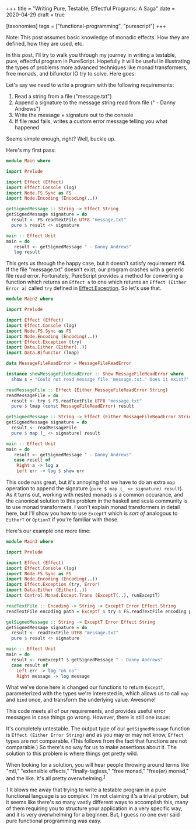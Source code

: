+++
title = "Writing Pure, Testable, Effectful Programs: A Saga"
date = 2020-04-29
draft = true

[taxonomies]
tags = ["functional-programming", "purescript"]
+++

Note: This post assumes basic knowledge of monadic effects. How they are defined, how they are used, etc.

In this post, I'll try to walk you through my journey in writing a testable, pure, effectful program in PureScript. Hopefully it will be useful in illustrating the types of problems more advanced techniques like monad transformers, free monads, and bifunctor IO try to solve. Here goes:

Let's say we need to write a program with the following requirements:
1. Read a string from a file ("message.txt")
1. Append a signature to the message string read from file (" - Danny Andrews")
1. Write the message + signature out to the console
1. If file read fails, writes a custom error message telling you what happened

Seems simple enough, right? Well, buckle up.

Here's my first pass:

```purescript
module Main where

import Prelude

import Effect (Effect)
import Effect.Console (log)
import Node.FS.Sync as FS
import Node.Encoding (Encoding(..))

getSignedMessage :: String -> Effect String
getSignedMessage signature = do
  result <- FS.readTextFile UTF8 "message.txt"
  pure $ result <> signature

main :: Effect Unit
main = do
   result <- getSignedMessage " - Danny Andrews"
   log result
```

This gets us through the happy case, but it doesn't satisfy requirement #4. If the file "message.txt" doesn't exist, our program crashes with a generic file read error. Fortunately, PureScript provides a method for converting a function which returns an `Effect a` to one which returns an `Effect (Either Error a)` called `try` defined in [Effect.Exception](https://pursuit.purescript.org/packages/purescript-exceptions/4.0.0/docs/Effect.Exception#v:try). So let's use that.

```purescript
module Main2 where

import Prelude

import Effect (Effect)
import Effect.Console (log)
import Node.FS.Sync as FS
import Node.Encoding (Encoding(..))
import Effect.Exception (try)
import Data.Either (Either(..))
import Data.Bifunctor (lmap)

data MessageFileReadError = MessageFileReadError

instance showMessageFileReadError :: Show MessageFileReadError where
  show s = "Could not read message file 'message.txt.' Does it exist?"

readMessageFile :: Effect (Either MessageFileReadError String)
readMessageFile = do
  result <- try $ FS.readTextFile UTF8 "message.txt"
  pure $ lmap (const MessageFileReadError) result

getSignedMessage :: String -> Effect (Either MessageFileReadError String)
getSignedMessage signature = do
  result <- readMessageFile
  pure $ map (_ <> signature) result

main :: Effect Unit
main = do
   result <- getSignedMessage " - Danny Andrews"
   case result of
    Right a -> log a
    Left err -> log $ show err
```

This code runs great, but it's annoying that we have to do an extra `map` operation to append the signature (`pure $ map (_ <> signature) result`). As it turns out, working with nested monads is a common occurance, and the canonical solution to this problem in the haskell and scala community is to use monad transformers. I won't explain monad transformers in detail here, but I'll show you how to use `ExceptT` which is *sort of* analogous to `EitherT` or `OptionT` if you're familiar with those.

Here's our example one more time:

```purescript
module Main3 where

import Prelude

import Effect (Effect)
import Effect.Console (log)
import Node.FS.Sync as FS
import Node.Encoding (Encoding(..))
import Effect.Exception (try, Error)
import Data.Either (Either(..))
import Control.Monad.Except.Trans (ExceptT(..), runExceptT)

readTextFile :: Encoding -> String -> ExceptT Error Effect String
readTextFile encoding path = ExceptT $ try $ FS.readTextFile encoding path

getSignedMessage :: String -> ExceptT Error Effect String
getSignedMessage signature = do
  result <- readTextFile UTF8 "message.txt"
  pure $ result <> signature

main :: Effect Unit
main = do
  result <- runExceptT $ getSignedMessage " - Danny Andrews"
  case result of
    Left err -> log "oh no"
    Right message -> log message
```

What we've done here is changed our functions to return `ExceptT`, parameterized with the types we're interested in, which allows us to call `map` and `bind` once, and transform the underlying value. Awesome!

This code meets all of our requirements, and provides useful error messages in case things go wrong. However, there is still one issue:

It's completely untestable. The output type of our `getSignedMessage` function is `Effect (Either Error String)` and as you may or may not know, `Effect` types are not comparable. (This follows from the fact that functions are not comparable.) So there's no way for us to make assertions about it. The solution to this problem is where things get pretty wild.

When looking for a solution, you will hear people throwing around terms like "mtl," "extensible effects," "finally-tagless," "free monad," "free(er) monad," and the like. It's all pretty overwhelming.<sup>[1](#user-content-1)</sup>

<span id="1">1</span> It blows me away that trying to write a testable program in a pure functional language is so complex. I'm not claiming it's a trivial problem, but it seems like there's so many vastly different ways to accomplish this, many of them requiring you to structure your application in a very specific way, and it is very overwhelming for a beginner. But, I guess no one ever said pure functional programming was easy.
